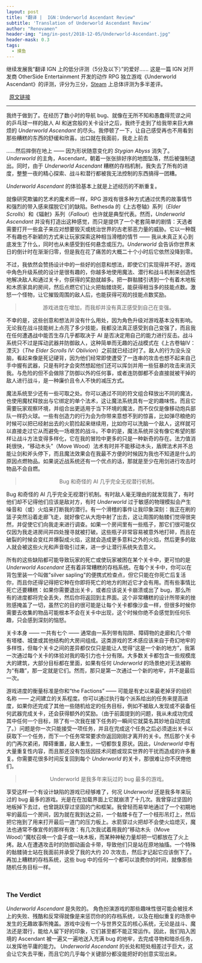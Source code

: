 ```yaml
---
layout: post
title: "翻译 |  IGN：Underworld Ascendant Review"
subtitle: 'Translation of Underworld Ascendant Review'
author: "Renovamen"
header-img: "img/in-post/2018-12-05/Underworld-Ascendant.jpg"
header-mask: 0.3
tags:
  - 摸鱼
---
```




继续发展我“翻译 IGN 上的低分评测（5分及以下）”的爱好......
这是一篇 IGN 对开发商 OtherSide Entertainment 开发的动作 RPG 独立游戏《Underworld Ascendant》的评测，评分为三分，[Steam](https://store.steampowered.com/app/692840/Underworld_Ascendant/) 上总体评测为多半差评。

&nbsp;
<a href="https://www.ign.com/articles/2018/11/29/underworld-ascendant-review"><i class="fa fa-link"></i> 原文链接</a>

------------

我终于做到了。在经历了数小时的导航 bug、就像在无所不知和愚蠢得荒谬之间的乒乓球一样的敌人 AI 和迷宫般的关卡设计之后，我终于走到了给我带来巨大麻烦的 *Underworld Ascendant* 的尽头。我停顿了一下，让自己感受再也不用看到那些糟糕的东西的舒缓和欣喜。出口就在我面前，我走上前去

......然后摔倒在地上 —— 因为形状随意变化的 *Stygian Abyss* 消失了。*Underworld* 的主角，Ascendant，朝着一张张排好序的地图坠落，然后被强制退出。同时，由于 *Underworld Ascendant* 糟糕的存档机制，我失去了所有的进度，整整一夜的精心探索、战斗和潜行都被我无法控制的东西搞得一团糟。

*Underworld Ascendant* 的体验基本上就是上述经历的不断重复。

就像研究欺骗的艺术的魔术师一样，RPG 游戏有很多种方式通过优秀的故事情节和强烈的带入感来摆脱它们的缺陷。Bethesda 的《上古卷轴》系列（*Elder Scrolls*）和《辐射》系列（*Fallout*）也许就是典型代表。然而，*Underworld Ascendant* 并没有打造出这种感觉，而只是提供了一个老套简单的剧情：天选者需要打开一些盒子来应对想要毁灭或统治世界的古老邪恶力量的威胁。它以一种既不有趣也不新颖的方式来让玩家探索这种相当滑稽的情节 —— 我从未真正关心到底发生了什么，同时也从未感受到任何悬念或压力。*Underworld* 会告诉你世界末日的倒计时在渐渐归零，但是我在花了痛苦的大概二十个小时后它依然没降到零。

不过，我依然会赞扬设计中的一些好的创意和想法，即使它们实现得并不好。游戏中角色升级系统的设计是很有趣的，你越多地使用魔法、潜行和战斗机制来创造性地解决敌人和通过关卡，你获得的奖励就越多。把一群骷髅引诱到一个有着木地板和木质家具的房间，然后点燃它们让火把骷髅烧死，能获得相当多的技能点数。激怒一个怪物，让它摧毁周围的敌人后，也能获得可观的技能点数奖励。

> <p align="center">游戏进度在增加，而我却并没有真正感受到自己在变强。</p>

不幸的是，这些创意和想法并没有什么用处，因为角色升级对游戏基本没有影响。无论我在战斗技能树上点亮了多少技能，我都没法真正感受到自己变强了，而且我在任何遭遇战中能否生存几乎都取决于 AI 是否决定用自己的能力进行反击。战斗系统只不过是挥动武器并防御敌人，这种简单而无趣的近战模式在《上古卷轴IV：湮灭》（*The Elder Scrolls IV: Oblivion*）之前就已经过时了。敌人的行为没头没脑，看起来像是死记硬背，因为他们经常即使遭受了一连串的攻击也想不起来自己手中握有武器，只是有时才会突然想起他们还可以挥剑并用一些狂暴的攻击来消灭我。与危险的但不会做除了防御以外的任何事，或者连防御都不会直接就被干掉的敌人进行战斗，是一种廉价且令人不快的减压方式。

魔法系统至少还有一些可取之处。你可以通过不同的符文组合释放出不同的魔法，也使用魔杖释放出与它绑定的单个法术，这让魔法系统具有一定的趣味性。而且它需要玩家观察环境，并组合出更适用于当下环境的魔法，而不仅仅是像移动炮兵部队一样扔火球。一些有创造力的行为会为你带来意想不到的惊喜，比如弹尽粮绝的时候可以把已经射出去的火箭捡起来继续用，比如你可以洗脑一个敌人，这样就可以直接走过它从而避免一场艰苦的战斗。不幸的是，魔法系统并没有像它希望的那样让战斗方法变得多样化，它在我的冒险中更多的只是一种新奇的存在。法力值消耗很快，“移动木头”（Move Wood）法术有时并不能移动木头，盾牌法术并不总能让剑和斧头停下，而且魔法效果会在我最不方便的时候因为我也不知道是什么的原因点燃物品。如果说近战系统还有一个优点的话，那就是至少在用剑进行攻击时物品不会自燃。

> <p align="center">Bug 和奇怪的 AI 几乎完全无视潜行机制。</p>

Bug 和奇怪的 AI 几乎完全无视潜行机制。有时敌人毫无理由的就发现我了，有时他们却不记得他们应该是敌对方，有时 *Underworld* 过于敏感的物理模拟会产生噪音和（或）火焰来打断我的潜行。有一个滑稽的事件让我印象深刻：我正在刷的篮子突然沿着走廊飞走，就好像它从大炮中射了出去，这让周围的骷髅们觉得很突然，并促使它们向我走来进行调查。如果一个房间里有一些瓶子，那它们很可能仅仅因为我走进房间并四处搜寻就被打破。这些瓶子非常容易被意外地打碎，而且在破裂的时候会变红并爆裂成火焰，这就会造成更多意料之外的火焰，然后更多的敌人就会被这些火光和声音吸引过来，进一步让潜行系统失去意义。

所有的这些缺陷都可能导致玩家的死亡或使玩家被困在某个关卡中，更可怕的是 *Underworld Ascendant* 还有着非常糟糕的存档系统。在每个关卡中，你可以在背包里装一个叫做"silver sapling"的便携式检查点，但它只能在你死亡后复活你，而且你还得记得把它种在你即将死亡的地方的附近它才会有用。而有些事情比死亡还要糟糕：如果你需要退出关卡，或者应该说关卡崩溃或出了 bug，那么所有的进度都将完全丢失，然后你将返回到主界面。这个非常糟糕的设计所带来的挫败感掩盖了一切，虽然它的目的很可能是让每个关卡都像沙盒一样，但很多时候你需要去收集的物品可能根本不会在关卡中出现，这个时候你绝不会感觉到任何乐趣，只会感到深刻的恼怒。

关卡本身 —— 一共有七个 —— 通常由一系列带有陷阱、障碍物的走廊和几个带有塔楼、城堡或其他结构的大房间组成。这类游戏的艺术感应该来自于奇幻地牢的多样性，但每个关卡之间的差异都仅仅只是能让人觉得“这是一个新的地方”，我第一次通过每个关卡的体验对我的吸引力也十分有限。大多数关卡都包含一些规模庞大的建筑，大部分目标都在里面，如果有任何 *Underworld* 的场景绝对无法被称为“有趣”，那一定就是它们。然而，那只是第一次通过一个新的地牢，并不是最后一次。

游戏进度的衡量标准是你和“the Factions” —— 可能是有史以来最老掉牙的组织名称 —— 之间建立的关系程度。你可以通过执行每个派系给出的任务来提高进度，如果你还完成了其他一些随机给定的任务目标，例如不被敌人发现或不装备任何武器完成关卡，还会获得额外的奖励。（由于前面提到的问题，我从未成功完成其中任何一个目标，除了有一次我在接下任务的一瞬间它就莫名其妙地自动完成了。）问题是你一次只能接受一项任务，并且在完成这个任务之后必须退出关卡以获取下一个任务，而下一个任务常常要求你返回刚刚才离开的关卡。然后那个关卡的门再次紧闭，障碍重置，敌人重生，一切都恢复原状。因此，*Underworld* 中有大量重复性内容，而且那还没有包括因技术问题或现实世界的干扰而造成的许多重复。你需要花很多时间反复回到每个 *Underworld* 的关卡，那很难让你不厌倦他们。

> <p align="center">Underworld 是我多年来玩过的 bug 最多的游戏。</p>

享受这样一个有设计缺陷的游戏已经够难了，何况 *Underworld* 还是我多年来玩过的 bug 最多的游戏。光是在在加载界面上它就崩溃了十几次。我曾穿过坚固的地板掉下去过，也曾跳跃穿过坚固的门和框架。我曾轻而易举地通过了一个初期地牢的最后一个房间，因为就在我到达之前，一个骷髅卡在了一个枝形吊灯上，然后把它拖到了用来打开最后一道门的压力板上。水箭穿过火把却不会使火焰熄灭，魔法也通常不像宣传的那样有效：有几次我试着用我的“移动木头（Move Wood）”魔杖召唤一个盒子或一块木板，而某种神秘力量却把一切都放在了火上烤。敌人在遭遇攻击时的防御动画会卡带，导致他们只是站在原地抽搐。一个特殊的骷髅骑士站在我面前并承受了我的大约 20 次攻击，然后才记起它应该倒下了。再加上糟糕的存档系统，这些 bug 中的任何一个都可以浪费你的时间，就像那些随机任务目标一样。

&nbsp;
### The Verdict

*Underworld Ascendant* 是失败的。 角色扮演游戏的那些趣味性很可能会被技术上的失败、残酷和反常得就像是来惩罚你的的存档系统，以及在相似重复的场景中发生的无趣故事所掩盖。游戏中没有一个与世界交互的核心系统，无论是战斗、魔法还是潜行，能给人留下好的印象，它们甚至都不能正常运作。因此，我们陷入困境的 Ascendant 被一遍又一遍地送入充满 bug 的地牢，去完成寻物和暗杀任务，以发挥他平庸的能力。 *Underworld Ascendant* 的长处和短处相差过于巨大，这会让它失去平衡，而且它的几乎每个关键部分都没能把好的创意实现出来。